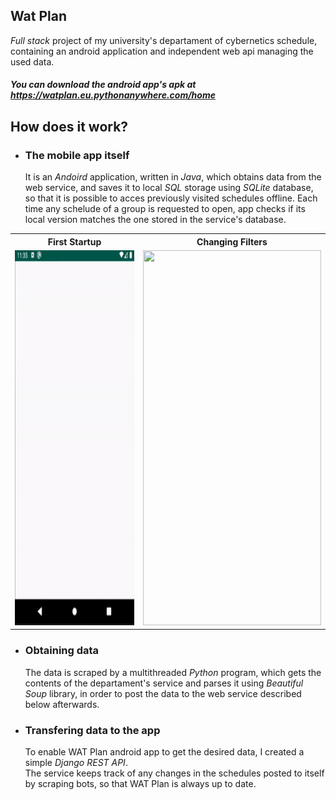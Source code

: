 [tags]: <> (Python, Java, SQL, Django, Android, REST API, BeaufitulSoup, SQLite)
Wat Plan
---
*Full stack* project of my university's departament of cybernetics schedule, containing an android application and independent web api managing the used data.

##### You can download the android app's apk at https://watplan.eu.pythonanywhere.com/home


How does it work?
---
  * ### The mobile app itself
    It is an *Andoird* application, written in *Java*, which obtains data from the web service, and saves it to local *SQL* storage using *SQLite* database, so that it is possible to acces previously visited schedules offline. Each time any schelude of a group is requested to open, app checks if its local version matches the one stored in the service's database.   
    
<table style="width:100%">
<tr>
<th>First Startup</th>
<th>Changing Filters</th> 
</tr>
<tr>
<td valign="top">
<img src="preview/watplanstart.gif" width="285" height="600">
</td>
<td valign="top">
<img src="preview/watplanfeatures.gif" width="285" height="600">
</tr>
</table>

  * ### Obtaining data   
    The data is scraped by a multithreaded *Python* program, which gets the contents of the departament's service and parses 
    it using *Beautiful Soup* library, in order to post the data to the web service described below afterwards.
    
  * ### Transfering data to the app
    To enable WAT Plan android app to get the desired data, I created a simple *Django* *REST API*.   
    The service keeps track of any changes in the schedules posted to itself by scraping bots, so that WAT Plan is always up to date.
    
